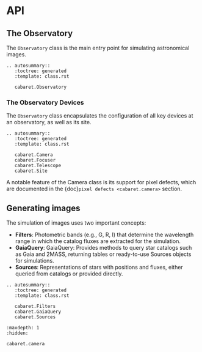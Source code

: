# API

## The Observatory
The `Observatory` class is the main entry point for simulating astronomical images. 

```{eval-rst}
.. autosummary::
   :toctree: generated
   :template: class.rst

   cabaret.Observatory
```

### The Observatory Devices
The `Observatory` class encapsulates the configuration of all key devices at an observatory, as well as its site.

```{eval-rst}
.. autosummary::
   :toctree: generated
   :template: class.rst

   cabaret.Camera
   cabaret.Focuser
   cabaret.Telescope
   cabaret.Site
```

A notable feature of the Camera class is its support for pixel defects, which are documented in the {doc}`pixel defects <cabaret.camera>` section.

## Generating images

The simulation of images uses two important concepts:

- **Filters**: Photometric bands (e.g., G, R, I) that determine the wavelength range in which the catalog fluxes are extracted for the simulation.
- **GaiaQuery**: GaiaQuery: Provides methods to query star catalogs such as Gaia and 2MASS, returning tables or ready-to-use Sources objects for simulations.
- **Sources**: Representations of stars with positions and fluxes, either queried from catalogs or provided directly.

```{eval-rst}
.. autosummary::
   :toctree: generated
   :template: class.rst

   cabaret.Filters
   cabaret.GaiaQuery
   cabaret.Sources
```

```{toctree}
:maxdepth: 1
:hidden:

cabaret.camera
```
